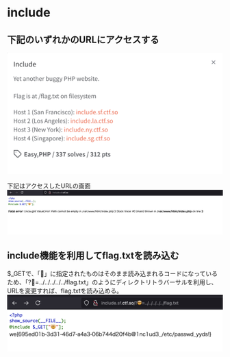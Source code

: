 # include
## 下記のいずれかのURLにアクセスする
![代替テキスト](./スクリーンショット%202021-06-20%2016.46.57.png)

下記はアクセスしたURLの画面
![代替テキスト](./スクリーンショット%202021-06-20%2016.51.41.png)

## include機能を利用してflag.txtを読み込む
$_GETで、「🤯」に指定されたものはそのまま読み込まれるコードになっているため、「?🤯=../../../../../flag.txt」のようにディレクトリトラバーサルを利用し、URLを変更すれば、flag.txtを読み込める。
![代替テキスト](./スクリーンショット%202021-06-20%2016.57.01.png)